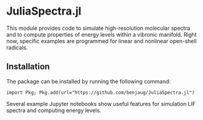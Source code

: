 # JuliaSpectra.jl

This module provides code to simulate high-resolution molecular spectra and to compute properties of energy levels within a vibronic manifold. Right now, specific examples are programmed for linear and nonlinear open-shell radicals.

## Installation
The package can be installed by running the following command:
```
import Pkg; Pkg.add(url="https://github.com/benjaug/JuliaSpectra.jl")
```
Several example Jupyter notebooks show useful features for simulation LIF spectra and computing energy levels.
